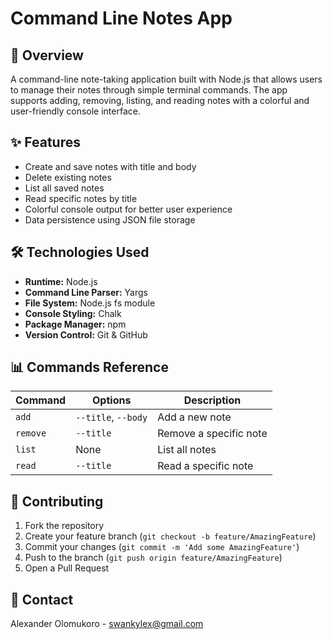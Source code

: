 # Command Line Notes App

## 📝 Overview
A command-line note-taking application built with Node.js that allows users to manage their notes through simple terminal commands. The app supports adding, removing, listing, and reading notes with a colorful and user-friendly console interface.

## ✨ Features
- Create and save notes with title and body
- Delete existing notes
- List all saved notes
- Read specific notes by title
- Colorful console output for better user experience
- Data persistence using JSON file storage

## 🛠️ Technologies Used
- **Runtime:** Node.js
- **Command Line Parser:** Yargs
- **File System:** Node.js fs module
- **Console Styling:** Chalk
- **Package Manager:** npm
- **Version Control:** Git & GitHub

## 📊 Commands Reference

| Command | Options | Description |
|---------|---------|-------------|
| `add` | `--title`, `--body` | Add a new note |
| `remove` | `--title` | Remove a specific note |
| `list` | None | List all notes |
| `read` | `--title` | Read a specific note |

## 🤝 Contributing
1. Fork the repository
2. Create your feature branch (`git checkout -b feature/AmazingFeature`)
3. Commit your changes (`git commit -m 'Add some AmazingFeature'`)
4. Push to the branch (`git push origin feature/AmazingFeature`)
5. Open a Pull Request

## 📧 Contact
Alexander Olomukoro - [swankylex@gmail.com](swankylex@gmail.com)


